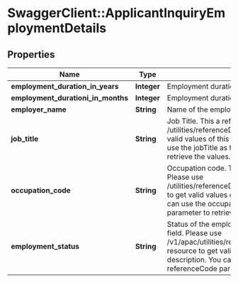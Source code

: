 # SwaggerClient::ApplicantInquiryEmploymentDetails

## Properties
Name | Type | Description | Notes
------------ | ------------- | ------------- | -------------
**employment_duration_in_years** | **Integer** | Employment duration in years | [optional] 
**employment_durationi_in_months** | **Integer** | Employment duration in months | [optional] 
**employer_name** | **String** | Name of the employer. | [optional] 
**job_title** | **String** | Job Title. This a reference data field. Please use /utilities/referenceData/{jobTitle} resource to get valid values of this field with descriptions. You can use the jobTitle as the referenceCode parameter to retrieve the values. | [optional] 
**occupation_code** | **String** | Occupation code. This is a reference data field. Please use /utilities/referenceData/{occupationCode} resource to get valid values of this field with descriptions. You can use the occupationCode as the referenceCode parameter to retrieve the values. | [optional] 
**employment_status** | **String** | Status of the employment.This is a reference data field. Please use /v1/apac/utilities/referenceData/{employmentStatus} resource to get valid value of this field with description. You can use the field name as the referenceCode parameter to retrieve the values. | [optional] 

